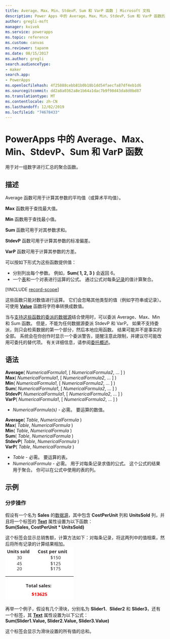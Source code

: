 ```yaml
---
title: Average、Max、Min、StdevP、Sum 和 VarP 函数 | Microsoft 文档
description: Power Apps 中的 Average、Max、Min、StdevP、Sum 和 VarP 函数的参考信息（包括语法和示例）
author: gregli-msft
manager: kvivek
ms.service: powerapps
ms.topic: reference
ms.custom: canvas
ms.reviewer: tapanm
ms.date: 08/15/2017
ms.author: gregli
search.audienceType:
- maker
search.app:
- PowerApps
ms.openlocfilehash: 4f25888cebb81b0b18b1dd54faecfa87df4eb1d6
ms.sourcegitcommit: dd2a8a0362a8e1b64a1dac7b9f98d43da8d0bd87
ms.translationtype: MT
ms.contentlocale: zh-CN
ms.lasthandoff: 12/02/2019
ms.locfileid: "74678433"
---
```

# <a name="average-max-min-stdevp-sum-and-varp-functions-in-powerapps"></a>PowerApps 中的 Average、Max、Min、StdevP、Sum 和 VarP 函数
用于对一组数字进行汇总的聚合函数。

## <a name="description"></a>描述
Average 函数可用于计算其参数的平均值（或算术平均值）。

**Max** 函数用于查找最大值。

**Min** 函数用于查找最小值。

**Sum** 函数可用于对其参数求和。

**StdevP** 函数可用于计算其参数的标准偏差。

**VarP** 函数可用于计算其参数的方差。

可以按如下形式为这些函数提供值：

* 分别列出每个参数。 例如，**Sum( 1, 2, 3 )** 会返回 6。
* 一个[表](../working-with-tables.md)和一个对表进行运算的公式。  通过公式对每条[记录](../working-with-tables.md#records)的值计算聚合。  

[!INCLUDE [record-scope](../../../includes/record-scope.md)]

这些函数只能对数值进行运算。 它们会忽略其他类型的值（例如字符串或记录）。 可使用 **[Value](function-value.md)** 函数将字符串转换成数值。

当与[支持这些函数的委派的数据源](../delegation-list.md)结合使用时，可以委派 Average、Max、Min 和 Sum 函数。  但是，不能为任何数据源委派 StdevP 和 VarP。  如果不支持委派，则只会检索数据的第一个部分，然后本地应用函数。  结果可能并不是事实的全部。  系统会在你创作时显示一个委派警告，提醒注意此限制，并建议尽可能改用可委托的替代项。 有关详细信息，请参阅[委托概述](../delegation-overview.md)。

## <a name="syntax"></a>语法
**Average**( *NumericalFormula1*, [ *NumericalFormula2*, ... ] )<br>**Max**( *NumericalFormula1*, [ *NumericalFormula2*, ... ] )<br>**Min**( *NumericalFormula1*, [ *NumericalFormula2*, ... ] )<br>**Sum**( *NumericalFormula1*, [ *NumericalFormula2*, ... ] )<br>**StdevP**( *NumericalFormula1*, [ *NumericalFormula2*, ... ] )<br>**VarP**( *NumericalFormula1*, [ *NumericalFormula2*, ... ] )

* *NumericalFormula(s)* - 必需。  要运算的数值。

**Average**( *Table*, *NumericalFormula* )<br>**Max**( *Table*, *NumericalFormula* )<br>**Min**( *Table*, *NumericalFormula* )<br>**Sum**( *Table*, *NumericalFormula* )<br>**StdevP**( *Table*, *NumericalFormula* )<br>**VarP**( *Table*, *NumericalFormula* )

* *Table* - 必需。  要运算的表。
* *NumericalFormula* - 必需。 用于对每条记录求值的公式。 这个公式的结果用于聚合。 你可以在公式中使用的表的列。

## <a name="examples"></a>示例
### <a name="step-by-step"></a>分步操作
假设有一个名为 **Sales** 的[数据源](../working-with-data-sources.md)，其中包含 **CostPerUnit** 列和 **UnitsSold** 列，并且将一个标签的 **[Text](../controls/properties-core.md)** 属性设置为以下函数：<br>
**Sum(Sales, CostPerUnit * UnitsSold)**

这个标签会显示总销售额，计算方法如下：对每条记录，将这两列中的值相乘，然后将所有记录的计算结果相加。<br>![根据销售数量和单价计算销售总额](./media/function-aggregates/total-sales.png)

再举一个例子，假设有几个滑块，分别名为 **Slider1**、**Slider2** 和 **Slider3**，还有一个标签，其 **[Text](../controls/properties-core.md)** 属性设置为以下公式：<br>
**Sum(Slider1.Value, Slider2.Value, Slider3.Value)**

这个标签会显示为滑块设置的所有值的总和。

